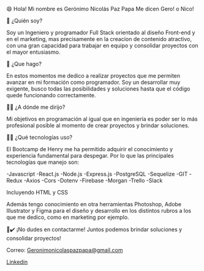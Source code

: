 😄 Hola! Mi nombre es Gerónimo Nicolás Paz Papa 
Me dicen Gero! o Nico! 

🙌 ¿Quién soy? 

Soy un Ingeniero y programador Full Stack orientado al diseño Front-end y en el marketing, mas precisamente en la creacion de contenido atractivo, con una gran capacidad para trabajar en equipo y consolidar proyectos con el mayor entusiasmo.

💪 ¿Que hago? 

En estos momentos me dedico a realizar proyectos que me permiten avanzar en mi formación como programador. Soy un desarrollar muy exigente, busco todas las posibilidades y soluciones hasta que el código quede funcionando correctamente.

👨‍🎓 ¿A dónde me dirijo? 

Mi objetivos en programación al igual que en ingeniería es poder ser lo más profesional posible al momento de crear proyectos y brindar soluciones.

👨‍💻 ¿Qué tecnologías uso? 

El Bootcamp de Henry me ha permitido adquirir el conocimiento y experiencia fundamental para despegar. Por lo que las principales tecnologías que manejo son:

-Javascript
-React.js
-Node.js
-Express.js
-PostgreSQL
-Sequelize
-GIT
-Redux
-Axios
-Cors
-Dotenv
-Firebase
-Morgan
-Trello
-Slack

Incluyendo HTML y CSS

Además tengo conocimiento en otra herramientas Photoshop, Adobe Illustrator y Figma para el diseño y desarrollo en los distintos rubros a los que me dedico, como en marketing por ejemplo.

🤝✔️ ¡No dudes en contactarme! 
Juntos podemos brindar soluciones y consolidar proyectos!

Correo: Geronimonicolaspazpapa@gmail.com

[Linkedin](www.linkedin.com/in/gerónimo-nicolás-paz-papa-b43b72215)

